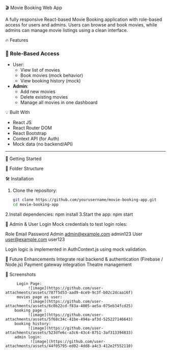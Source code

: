 🎬 Movie Booking Web App

A fully responsive React-based Movie Booking application with role-based access for users and admins. Users can browse and book movies, while admins can manage movie listings using a clean interface.


🔥 Features

### 👥 Role-Based Access
- User:
  - View list of movies
  - Book movies (mock behavior)
  - View booking history (mock)
- **Admin**:
  - Add new movies
  - Delete existing movies
  - Manage all movies in one dashboard

💡 Built With
- React JS
- React Router DOM
- React Bootstrap
- Context API (for Auth)
- Mock data (no backend/API)

---
🚀 Getting Started

 📁 Folder Structure

 🛠️ Installation

1. Clone the repository:
   ```bash
   git clone https://github.com/yourusername/movie-booking-app.git
   cd movie-booking-app
2.Install dependencies:
       npm install
3.Start the app:
        npm start


        
🔐 Admin & User Login
Mock credentials to test login roles:

Role	Email	Password
Admin	admin@example.com	admin123
User	user@example.com	user123

Login logic is implemented in AuthContext.js using mock validation.

🧠 Future Enhancements
         Integrate real backend & authentication (Firebase / Node.js)
         Payment gateway integration
         Theatre management


         
📸 Screenshots


         Login Page:
              ![image](https://github.com/user-attachments/assets/787f5d53-aad9-4ce9-9c3f-b02c2dcaa16f)
         movies page as user:
              ![image](https://github.com/user-attachments/assets/6c0b22cd-f83a-4005-ae5a-075eb34fcd25)
        booking page :
              ![image](https://github.com/user-attachments/assets/5f68c34c-41be-494a-af3d-525227146643)
        booking history:
              ![image](https://github.com/user-attachments/assets/523dfe6c-a3c6-43c4-8751-3af313394833)
        admin login:
               ![image](https://github.com/user-attachments/assets/44f05795-ed02-4dd8-a4c3-412e2f552110)

 
                  


